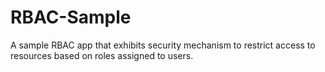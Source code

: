 # RBAC-Sample
A sample RBAC app that exhibits  security mechanism  to restrict access to resources based on roles assigned to users.
